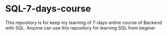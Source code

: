 # SQL-7-days-course
This repository is for keep my learning of 7-days online course of Backend with SQL. Anyone can use this repository for learning SQL from beginer 
